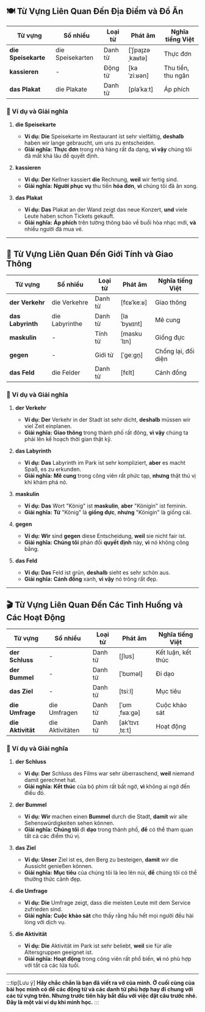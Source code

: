 ## **🍽️ Từ Vựng Liên Quan Đến Địa Điểm và Đồ Ăn**

|**Từ vựng**|**Số nhiều**|**Loại từ**|**Phát âm**|**Nghĩa tiếng Việt**|
|---|---|---|---|---|
|**die Speisekarte**|die Speisekarten|Danh từ|[ˈʃpaɪ̯zəˌkaʁtə]|Thực đơn|
|**kassieren**|-|Động từ|[kaˈziːʁən]|Thu tiền, thu ngân|
|**das Plakat**|die Plakate|Danh từ|[plaˈkaːt]|Áp phích|

### **📌 Ví dụ và Giải nghĩa**

1. **die Speisekarte**
    
    - **Ví dụ:** **Die** Speisekarte im Restaurant ist sehr vielfältig, **deshalb** haben wir lange gebraucht, um uns zu entscheiden.
    - **Giải nghĩa:** **Thực đơn** trong nhà hàng rất đa dạng, **vì vậy** chúng tôi đã mất khá lâu để quyết định.
2. **kassieren**
    
    - **Ví dụ:** **Der** Kellner kassiert **die** Rechnung, **weil** wir fertig sind.
    - **Giải nghĩa:** **Người phục vụ** thu tiền **hóa đơn**, **vì** chúng tôi đã ăn xong.
3. **das Plakat**
    
    - **Ví dụ:** **Das** Plakat an der Wand zeigt das neue Konzert, **und** viele Leute haben schon Tickets gekauft.
    - **Giải nghĩa:** **Áp phích** trên tường thông báo về buổi hòa nhạc mới, **và** nhiều người đã mua vé.

---
## **🚗 Từ Vựng Liên Quan Đến Giới Tính và Giao Thông**

|**Từ vựng**|**Số nhiều**|**Loại từ**|**Phát âm**|**Nghĩa tiếng Việt**|
|---|---|---|---|---|
|**der Verkehr**|die Verkehre|Danh từ|[fɛʁˈkeːʁ]|Giao thông|
|**das Labyrinth**|die Labyrinthe|Danh từ|[laˈbyʁɪnt]|Mê cung|
|**maskulin**|-|Tính từ|[maskuˈlɪn]|Giống đực|
|**gegen**|-|Giới từ|[ˈɡeːɡn̩]|Chống lại, đối diện|
|**das Feld**|die Felder|Danh từ|[fɛlt]|Cánh đồng|

### **📌 Ví dụ và Giải nghĩa**

1. **der Verkehr**
    
    - **Ví dụ:** **Der** Verkehr in der Stadt ist sehr dicht, **deshalb** müssen wir viel Zeit einplanen.
    - **Giải nghĩa:** **Giao thông** trong thành phố rất đông, **vì vậy** chúng ta phải lên kế hoạch thời gian thật kỹ.
2. **das Labyrinth**
    
    - **Ví dụ:** **Das** Labyrinth im Park ist sehr kompliziert, **aber** es macht Spaß, es zu erkunden.
    - **Giải nghĩa:** **Mê cung** trong công viên rất phức tạp, **nhưng** thật thú vị khi khám phá nó.
3. **maskulin**
    
    - **Ví dụ:** **Das** Wort "König" ist **maskulin**, **aber** "Königin" ist feminin.
    - **Giải nghĩa:** **Từ** "König" là **giống đực**, **nhưng** "Königin" là giống cái.
4. **gegen**
    
    - **Ví dụ:** **Wir** sind **gegen** diese Entscheidung, **weil** sie nicht fair ist.
    - **Giải nghĩa:** **Chúng tôi** phản đối **quyết định** này, **vì** nó không công bằng.
5. **das Feld**
    
    - **Ví dụ:** **Das** Feld ist grün, **deshalb** sieht es sehr schön aus.
    - **Giải nghĩa:** **Cánh đồng** xanh, **vì vậy** nó trông rất đẹp.

---
## **🎬 Từ Vựng Liên Quan Đến Các Tình Huống và Các Hoạt Động**

|**Từ vựng**|**Số nhiều**|**Loại từ**|**Phát âm**|**Nghĩa tiếng Việt**|
|---|---|---|---|---|
|**der Schluss**|-|Danh từ|[ʃlʊs]|Kết luận, kết thúc|
|**der Bummel**|-|Danh từ|[ˈbʊməl]|Đi dạo|
|**das Ziel**|-|Danh từ|[tsiːl]|Mục tiêu|
|**die Umfrage**|die Umfragen|Danh từ|[ˈʊmˌfʁaːɡə]|Cuộc khảo sát|
|**die Aktivität**|die Aktivitäten|Danh từ|[akˈtɪvɪˌtɛːt]|Hoạt động|

### **📌 Ví dụ và Giải nghĩa**

1. **der Schluss**
    
    - **Ví dụ:** **Der** Schluss des Films war sehr überraschend, **weil** niemand damit gerechnet hat.
    - **Giải nghĩa:** **Kết thúc** của bộ phim rất bất ngờ, **vì** không ai ngờ đến điều đó.
2. **der Bummel**
    
    - **Ví dụ:** **Wir** machen einen **Bummel** durch die Stadt, **damit** wir alle Sehenswürdigkeiten sehen können.
    - **Giải nghĩa:** **Chúng tôi** đi **dạo** trong thành phố, **để** có thể tham quan tất cả các điểm thú vị.
3. **das Ziel**
    
    - **Ví dụ:** **Unser** Ziel ist es, den Berg zu besteigen, **damit** wir die Aussicht genießen können.
    - **Giải nghĩa:** **Mục tiêu** của chúng tôi là leo lên núi, **để** chúng tôi có thể thưởng thức cảnh đẹp.
4. **die Umfrage**
    
    - **Ví dụ:** **Die** Umfrage zeigt, dass die meisten Leute mit dem Service zufrieden sind.
    - **Giải nghĩa:** **Cuộc khảo sát** cho thấy rằng hầu hết mọi người đều hài lòng với dịch vụ.
5. **die Aktivität**
    
    - **Ví dụ:** **Die** Aktivität im Park ist sehr beliebt, **weil** sie für alle Altersgruppen geeignet ist.
    - **Giải nghĩa:** **Hoạt động** trong công viên rất phổ biến, **vì** nó phù hợp với tất cả các lứa tuổi.


---
:::tip[Lưu ý]
**Hãy chắc chắn là bạn đã viết ra vở của mình. Ở cuối cùng của bài học mình có để các động từ và các danh từ phù hợp hay đi chung với các từ vựng trên. Nhưng trước tiên hãy bắt đầu với việc đặt câu trước nhé. Đây là một vài ví dụ khi mình học.**
:::